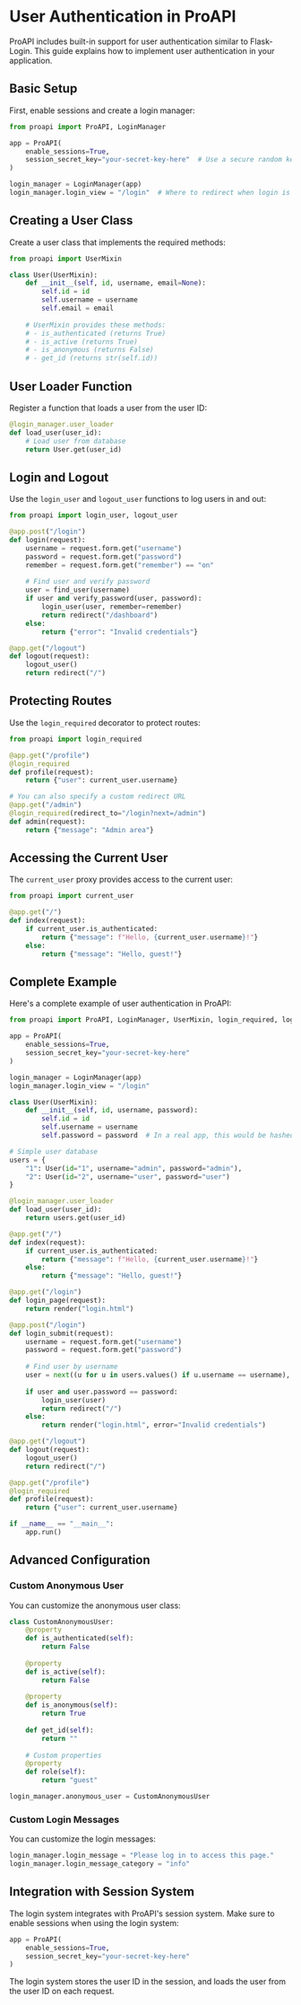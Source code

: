 # User Authentication in ProAPI

ProAPI includes built-in support for user authentication similar to Flask-Login. This guide explains how to implement user authentication in your application.

## Basic Setup

First, enable sessions and create a login manager:

```python
from proapi import ProAPI, LoginManager

app = ProAPI(
    enable_sessions=True,
    session_secret_key="your-secret-key-here"  # Use a secure random key in production
)

login_manager = LoginManager(app)
login_manager.login_view = "/login"  # Where to redirect when login is required
```

## Creating a User Class

Create a user class that implements the required methods:

```python
from proapi import UserMixin

class User(UserMixin):
    def __init__(self, id, username, email=None):
        self.id = id
        self.username = username
        self.email = email
    
    # UserMixin provides these methods:
    # - is_authenticated (returns True)
    # - is_active (returns True)
    # - is_anonymous (returns False)
    # - get_id (returns str(self.id))
```

## User Loader Function

Register a function that loads a user from the user ID:

```python
@login_manager.user_loader
def load_user(user_id):
    # Load user from database
    return User.get(user_id)
```

## Login and Logout

Use the `login_user` and `logout_user` functions to log users in and out:

```python
from proapi import login_user, logout_user

@app.post("/login")
def login(request):
    username = request.form.get("username")
    password = request.form.get("password")
    remember = request.form.get("remember") == "on"
    
    # Find user and verify password
    user = find_user(username)
    if user and verify_password(user, password):
        login_user(user, remember=remember)
        return redirect("/dashboard")
    else:
        return {"error": "Invalid credentials"}

@app.get("/logout")
def logout(request):
    logout_user()
    return redirect("/")
```

## Protecting Routes

Use the `login_required` decorator to protect routes:

```python
from proapi import login_required

@app.get("/profile")
@login_required
def profile(request):
    return {"user": current_user.username}

# You can also specify a custom redirect URL
@app.get("/admin")
@login_required(redirect_to="/login?next=/admin")
def admin(request):
    return {"message": "Admin area"}
```

## Accessing the Current User

The `current_user` proxy provides access to the current user:

```python
from proapi import current_user

@app.get("/")
def index(request):
    if current_user.is_authenticated:
        return {"message": f"Hello, {current_user.username}!"}
    else:
        return {"message": "Hello, guest!"}
```

## Complete Example

Here's a complete example of user authentication in ProAPI:

```python
from proapi import ProAPI, LoginManager, UserMixin, login_required, login_user, logout_user, current_user

app = ProAPI(
    enable_sessions=True,
    session_secret_key="your-secret-key-here"
)

login_manager = LoginManager(app)
login_manager.login_view = "/login"

class User(UserMixin):
    def __init__(self, id, username, password):
        self.id = id
        self.username = username
        self.password = password  # In a real app, this would be hashed

# Simple user database
users = {
    "1": User(id="1", username="admin", password="admin"),
    "2": User(id="2", username="user", password="user")
}

@login_manager.user_loader
def load_user(user_id):
    return users.get(user_id)

@app.get("/")
def index(request):
    if current_user.is_authenticated:
        return {"message": f"Hello, {current_user.username}!"}
    else:
        return {"message": "Hello, guest!"}

@app.get("/login")
def login_page(request):
    return render("login.html")

@app.post("/login")
def login_submit(request):
    username = request.form.get("username")
    password = request.form.get("password")
    
    # Find user by username
    user = next((u for u in users.values() if u.username == username), None)
    
    if user and user.password == password:
        login_user(user)
        return redirect("/")
    else:
        return render("login.html", error="Invalid credentials")

@app.get("/logout")
def logout(request):
    logout_user()
    return redirect("/")

@app.get("/profile")
@login_required
def profile(request):
    return {"user": current_user.username}

if __name__ == "__main__":
    app.run()
```

## Advanced Configuration

### Custom Anonymous User

You can customize the anonymous user class:

```python
class CustomAnonymousUser:
    @property
    def is_authenticated(self):
        return False
    
    @property
    def is_active(self):
        return False
    
    @property
    def is_anonymous(self):
        return True
    
    def get_id(self):
        return ""
    
    # Custom properties
    @property
    def role(self):
        return "guest"

login_manager.anonymous_user = CustomAnonymousUser
```

### Custom Login Messages

You can customize the login messages:

```python
login_manager.login_message = "Please log in to access this page."
login_manager.login_message_category = "info"
```

## Integration with Session System

The login system integrates with ProAPI's session system. Make sure to enable sessions when using the login system:

```python
app = ProAPI(
    enable_sessions=True,
    session_secret_key="your-secret-key-here"
)
```

The login system stores the user ID in the session, and loads the user from the user ID on each request.
